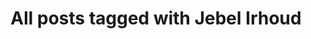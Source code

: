 ---
layout: tag
title: "All posts tagged with Jebel Irhoud"
permalink: /weblog/tags/jebel-irhoud/
taxonomy: Jebel Irhoud
---